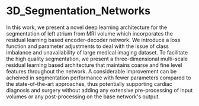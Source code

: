 # 3D_Segmentation_Networks


In this work, we present a novel deep learning architecture for the segmentation of left atrium from MRI volume which incorporates the residual learning based encoder-decoder network. We introduce a loss function and parameter adjustments to deal with the issue of class imbalance and unavailability of large medical imaging dataset. To facilitate the high quality segmentation, we present a three-dimensional multi-scale residual learning based architecture that maintains coarse and fine level features throughout the network. A considerable improvement can be acheived in segmentation performance with fewer parameters compared to the state-of-the-art approaches, thus potentially supporting cardiac diagnosis and surgery without adding any extensive pre-processing of input volumes or any post-processing on the base network's output.
